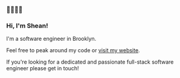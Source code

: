 ### 👋👋👋👋   

### Hi, I'm Shean! 

I'm a software engineer in Brooklyn. 

Feel free to peak around my code or [visit my website](http://sheanj.com/).

If you're looking for a dedicated and passionate full-stack software engineer please get in touch! 
